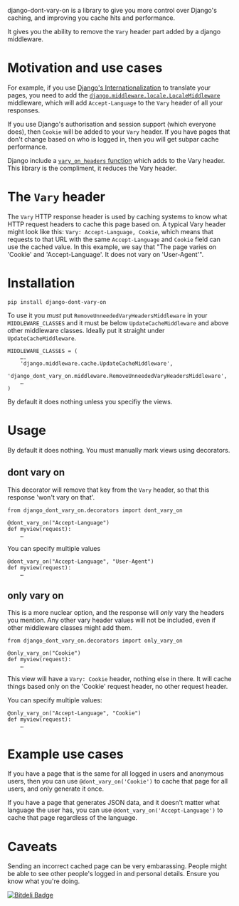 django-dont-vary-on is a library to give you more control over Django's caching, and improving you cache hits and performance.

It gives you the ability to remove the ``Vary`` header part added by a django middleware.

Motivation and use cases
========================

For example, if you use [Django's Internationalization](https://docs.djangoproject.com/en/dev/topics/i18n/) to translate your pages, you need to add the 
[``django.middleware.locale.LocaleMiddleware``](https://docs.djangoproject.com/en/dev/ref/middleware/#django.middleware.locale.LocaleMiddleware) middleware, which will add ``Accept-Language`` to the ``Vary`` header of all your responses.

If you use Django's authorisation and session support (which everyone does), then ``Cookie`` will be added to your ``Vary`` header. If you have pages that don't change based on who is logged in, then you will get subpar cache performance.

Django include a [``vary_on_headers`` function](https://docs.djangoproject.com/en/dev/topics/cache/#using-vary-headers) which adds to the Vary header. This library is the compliment, it reduces the Vary header.

The ``Vary`` header
===================

The ``Vary`` HTTP response header is used by caching systems to know what HTTP request headers to cache this page based on. A typical Vary header might look like this: ``Vary: Accept-Language, Cookie``, which means that requests to that URL with the same ``Accept-Language`` and ``Cookie`` field can use the cached value. In this example, we say that "The page varies on 'Cookie' and 'Accept-Language'. It does not vary on 'User-Agent'".

Installation
============

    pip install django-dont-vary-on

To use it you *must* put ``RemoveUnneededVaryHeadersMiddleware`` in your ``MIDDLEWARE_CLASSES`` and it must be below ``UpdateCacheMiddleware`` and above other middleware classes. Ideally put it straight under ``UpdateCacheMiddleware``.

    MIDDLEWARE_CLASSES = ( 
        ….
        'django.middleware.cache.UpdateCacheMiddleware',
        'django_dont_vary_on.middleware.RemoveUnneededVaryHeadersMiddleware',
        …
    )

By default it does nothing unless you specifiy the views.

Usage
=====

By default it does nothing. You must manually mark views using decorators.

dont vary on
------------

This decorator will remove that key from the ``Vary`` header, so that this response 'won't vary on that'.


    from django_dont_vary_on.decorators import dont_vary_on

    @dont_vary_on("Accept-Language")
    def myview(request):
        …

You can specify multiple values

    @dont_vary_on("Accept-Language", "User-Agent")
    def myview(request):
        …


only vary on
------------

This is a more nuclear option, and the response will *only* vary the headers you mention. Any other vary header values will not be included, even if other middleware classes might add them.

    from django_dont_vary_on.decorators import only_vary_on

    @only_vary_on("Cookie")
    def myview(request):
        …

This view will have a ``Vary: Cookie`` header, nothing else in there. It will cache things based only on the 'Cookie' request header, no other request header.

You can specify multiple values:

    @only_vary_on("Accept-Language", "Cookie")
    def myview(request):
        …

Example use cases
=================

If you have a page that is the same for all logged in users and anonymous users, then you can use ``@dont_vary_on('Cookie')`` to cache that page for all users, and only generate it once.

If you have a page that generates JSON data, and it doesn't matter what language the user has, you can use ``@dont_vary_on('Accept-Language')`` to cache that page regardless of the language.


Caveats
=======

Sending an incorrect cached page can be very embarassing. People might be able to see other people's logged in and personal details. Ensure you know what you're doing.


[![Bitdeli Badge](https://d2weczhvl823v0.cloudfront.net/rory/django-dont-vary-on/trend.png)](https://bitdeli.com/free "Bitdeli Badge")

